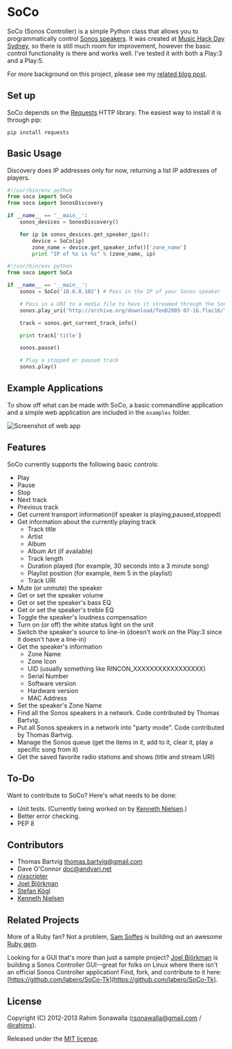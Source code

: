 # SoCo
SoCo (Sonos Controller) is a simple Python class that allows you to programmatically control [Sonos speakers](http://www.sonos.com/system/). It was created at [Music Hack Day Sydney](http://sydney.musichackday.org/2012/), so there is still much room for improvement, however the basic control functionality is there and works well. I've tested it with both a Play:3 and a Play:5.

For more background on this project, please see my [related blog post](http://www.hirahim.com/blog/2012/04/29/dissecting-the-sonos-controller/).

## Set up
SoCo depends on the [Requests](http://docs.python-requests.org/) HTTP library. The easiest way to install it is through pip:

`pip install requests`

## Basic Usage

Discovery does IP addresses only for now, returning a list IP addresses of players.

```python
#!/usr/bin/env python
from soco import SoCo
from soco import SonosDiscovery

if __name__ == '__main__':
    sonos_devices = SonosDiscovery()

    for ip in sonos_devices.get_speaker_ips():
        device = SoCo(ip)
        zone_name = device.get_speaker_info()['zone_name']
        print "IP of %s is %s" % (zone_name, ip)

```

```python
#!/usr/bin/env python
from soco import SoCo

if __name__ == '__main__':
    sonos = SoCo('10.0.0.102') # Pass in the IP of your Sonos speaker

    # Pass in a URI to a media file to have it streamed through the Sonos speaker
    sonos.play_uri('http://archive.org/download/TenD2005-07-16.flac16/TenD2005-07-16t10Wonderboy_64kb.mp3')

    track = sonos.get_current_track_info()

    print track['title']

    sonos.pause()

    # Play a stopped or paused track
    sonos.play()
```

## Example Applications
To show off what can be made with SoCo, a basic commandline application and a simple web application are included in the `examples` folder.

![Screenshot of web app](https://github.com/rahims/SoCo/raw/master/examples/webapp/screenshot.png)

## Features
SoCo currently supports the following basic controls:

* Play
* Pause
* Stop
* Next track
* Previous track
* Get current transport information(if speaker is playing,paused,stopped)
* Get information about the currently playing track
    * Track title
    * Artist
    * Album
    * Album Art (if available)
    * Track length
    * Duration played (for example, 30 seconds into a 3 minute song)
    * Playlist position (for example, item 5 in the playlist)
    * Track URI
* Mute (or unmute) the speaker
* Get or set the speaker volume
* Get or set the speaker's bass EQ
* Get or set the speaker's treble EQ
* Toggle the speaker's loudness compensation
* Turn on (or off) the white status light on the unit
* Switch the speaker's source to line-in (doesn't work on the Play:3 since it doesn't have a line-in)
* Get the speaker's information
    * Zone Name
    * Zone Icon
    * UID (usually something like RINCON_XXXXXXXXXXXXXXXXX)
    * Serial Number
    * Software version
    * Hardware version
    * MAC Address
* Set the speaker's Zone Name
* Find all the Sonos speakers in a network. Code contributed by Thomas Bartvig.
* Put all Sonos speakers in a network into "party mode". Code contributed by Thomas Bartvig.
* Manage the Sonos queue (get the items in it, add to it, clear it, play a specific song from it)
* Get the saved favorite radio stations and shows (title and stream URI)

## To-Do
Want to contribute to SoCo? Here's what needs to be done:

* Unit tests. (Currently being worked on by [Kenneth Nielsen](https://github.com/KennethNielsen).)
* Better error checking.
* PEP 8

## Contributors
* Thomas Bartvig [thomas.bartvig@gmail.com](mailto:thomas.bartvig@gmail.com)
* Dave O'Connor doc@andvari.net
* [nixscripter](https://github.com/nixscripter)
* [Joel Björkman](https://github.com/labero)
* [Stefan Kögl](https://github.com/stefankoegl)
* [Kenneth Nielsen](https://github.com/KennethNielsen)

## Related Projects
More of a Ruby fan? Not a problem, [Sam Soffes](https://github.com/soffes) is building out an awesome [Ruby gem](https://github.com/soffes/sonos).

Looking for a GUI that's more than just a sample project? [Joel Björkman](https://github.com/labero) is building a Sonos Controller GUI--great for folks on Linux where there isn't an official Sonos Controller application! Find, fork, and contribute to it here: [https://github.com/labero/SoCo-Tk](https://github.com/labero/SoCo-Tk).

## License
Copyright (C) 2012-2013 Rahim Sonawalla ([rsonawalla@gmail.com](mailto:rsonawalla@gmail.com) / [@rahims](http://twitter.com/rahims)).

Released under the [MIT license](http://www.opensource.org/licenses/mit-license.php).
